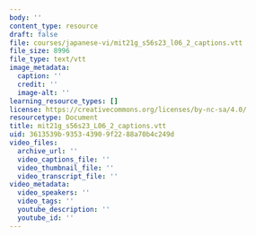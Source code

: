 ```yaml
---
body: ''
content_type: resource
draft: false
file: courses/japanese-vi/mit21g_s56s23_l06_2_captions.vtt
file_size: 8996
file_type: text/vtt
image_metadata:
  caption: ''
  credit: ''
  image-alt: ''
learning_resource_types: []
license: https://creativecommons.org/licenses/by-nc-sa/4.0/
resourcetype: Document
title: mit21g_s56s23_L06_2_captions.vtt
uid: 3613539b-9353-4390-9f22-88a70b4c249d
video_files:
  archive_url: ''
  video_captions_file: ''
  video_thumbnail_file: ''
  video_transcript_file: ''
video_metadata:
  video_speakers: ''
  video_tags: ''
  youtube_description: ''
  youtube_id: ''
---
```

